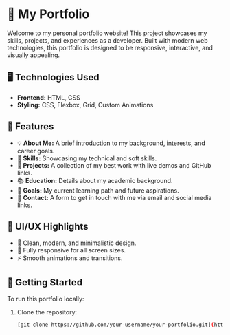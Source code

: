 # 🚀 My Portfolio

Welcome to my personal portfolio website! This project showcases my skills, projects, and experiences as a developer. Built with modern web technologies, this portfolio is designed to be responsive, interactive, and visually appealing.

## 🖥️ Technologies Used

- **Frontend:** HTML, CSS   
- **Styling:** CSS, Flexbox, Grid, Custom Animations  


## 📌 Features

- 💡 **About Me:** A brief introduction to my background, interests, and career goals.  
- 🎯 **Skills:** Showcasing my technical and soft skills.  
- 💼 **Projects:** A collection of my best work with live demos and GitHub links.  
- 📚 **Education:** Details about my academic background.  
- 🎯 **Goals:** My current learning path and future aspirations.  
- 💬 **Contact:** A form to get in touch with me via email and social media links.  

## 🎨 UI/UX Highlights

- 🎨 Clean, modern, and minimalistic design.  
- 📱 Fully responsive for all screen sizes.  
- ⚡ Smooth animations and transitions.  

## 🚀 Getting Started

To run this portfolio locally:

1. Clone the repository:  
   ```bash
   [git clone https://github.com/your-username/your-portfolio.git](https://ayushkumar290.github.io/Portfollio/about.html)
